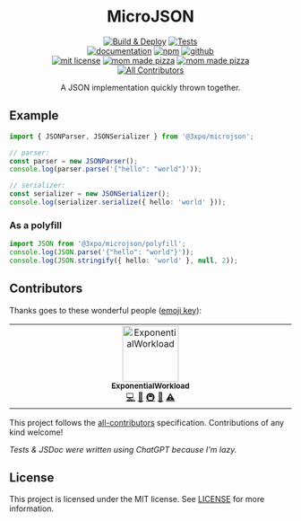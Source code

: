 <div align="center">

# MicroJSON

[![Build & Deploy](https://github.com/Exponential-Workload/microjson/actions/workflows/mkdocs.yml/badge.svg)](https://github.com/Exponential-Workload/microjson/actions/workflows/mkdocs.yml) [![Tests](https://github.com/Exponential-Workload/microjson/actions/workflows/test.yml/badge.svg)](https://github.com/Exponential-Workload/microjson/actions/workflows/test.yml)<br/>
[![documentation](https://img.shields.io/badge/-documentation-brightgreen.svg)](https://microjson.expo.moe/) [![npm](https://img.shields.io/badge/-npm-red.svg)](https://npm.im/@3xpo/microjson/) [![github](https://img.shields.io/badge/-github-blue.svg)](https://github.com/Exponential-Workload/microjson/tree/master)<br/>
[![mit license](https://img.shields.io/badge/license-mit-orange.svg)](https://microjson.expo.moe/LICENSE.txt) [![mom made pizza](https://img.shields.io/badge/type-safe-blue.svg)](https://typescriptlang.org/) [![mom made pizza](https://img.shields.io/badge/mom%20made-pizza-white.svg)](https://www.youtube.com/watch?v=iiASNxG4Mdg&list=PLsZdaL54kaMB6dhCuBe2Y34wWCiTrUAXe&index=21)<br/><!-- ALL-CONTRIBUTORS-BADGE:START - Do not remove or modify this section -->
[![All Contributors](https://img.shields.io/badge/all_contributors-1-orange.svg?style=flat-square)](#contributors-)
<!-- ALL-CONTRIBUTORS-BADGE:END -->

A JSON implementation quickly thrown together.

</div>

## Example
```ts
import { JSONParser, JSONSerializer } from '@3xpo/microjson';

// parser:
const parser = new JSONParser();
console.log(parser.parse('{"hello": "world"}'));

// serializer:
const serializer = new JSONSerializer();
console.log(serializer.serialize({ hello: 'world' }));
```

### As a polyfill
```ts
import JSON from '@3xpo/microjson/polyfill';
console.log(JSON.parse('{"hello": "world"}'));
console.log(JSON.stringify({ hello: 'world' }, null, 2));
```

## Contributors ​

Thanks goes to these wonderful people ([emoji key](https://allcontributors.org/docs/en/emoji-key)):

<!-- ALL-CONTRIBUTORS-LIST:START - Do not remove or modify this section -->
<!-- prettier-ignore-start -->
<!-- markdownlint-disable -->
<table>
  <tbody>
    <tr>
      <td align="center" valign="top" width="14.28%"><a href="https://github.com/Exponential-Workload"><img src="https://avatars.githubusercontent.com/u/90570076?v=4?s=100" width="100px;" alt="ExponentialWorkload"/><br /><sub><b>ExponentialWorkload</b></sub></a><br /><a href="https://github.com/Exponential-Workload/microjson/commits?author=Exponential-Workload" title="Code">💻</a> <a href="https://github.com/Exponential-Workload/microjson/commits?author=Exponential-Workload" title="Documentation">📖</a> <a href="#infra-Exponential-Workload" title="Infrastructure (Hosting, Build-Tools, etc)">🚇</a> <a href="#maintenance-Exponential-Workload" title="Maintenance">🚧</a> <a href="https://github.com/Exponential-Workload/microjson/commits?author=Exponential-Workload" title="Tests">⚠️</a></td>
    </tr>
  </tbody>
</table>

<!-- markdownlint-restore -->
<!-- prettier-ignore-end -->

<!-- ALL-CONTRIBUTORS-LIST:END -->

This project follows the [all-contributors](https://github.com/all-contributors/all-contributors) specification. Contributions of any kind welcome!

*Tests & JSDoc were written using ChatGPT because I'm lazy.*

## License
This project is licensed under the MIT license. See [LICENSE](https://microjson.expo.moe/LICENSE.txt) for more information.

